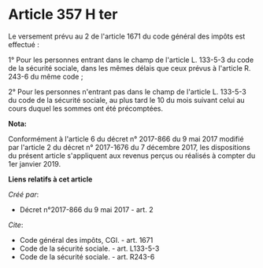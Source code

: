 # Article 357 H ter

Le versement prévu au 2 de l'article 1671 du code général des impôts est effectué : 

1° Pour les personnes entrant dans le champ de l'article L. 133-5-3 du code de la sécurité sociale, dans les mêmes délais que
ceux prévus à l'article R. 243-6 du même code ; 

2° Pour les personnes n'entrant pas dans le champ de l'article L. 133-5-3 du code de la sécurité sociale, au plus tard le 10
du mois suivant celui au cours duquel les sommes ont été précomptées.

**Nota:**

Conformément à l'article 6 du décret n° 2017-866 du 9 mai 2017 modifié par l'article 2 du décret n° 2017-1676 du 7 décembre
2017, les dispositions du présent article s'appliquent aux revenus perçus ou réalisés à compter du 1er janvier 2019.

**Liens relatifs à cet article**

_Créé par_:

  - Décret n°2017-866 du 9 mai 2017 - art. 2

_Cite_:

  - Code général des impôts, CGI. - art. 1671
  - Code de la sécurité sociale. - art. L133-5-3
  - Code de la sécurité sociale. - art. R243-6
